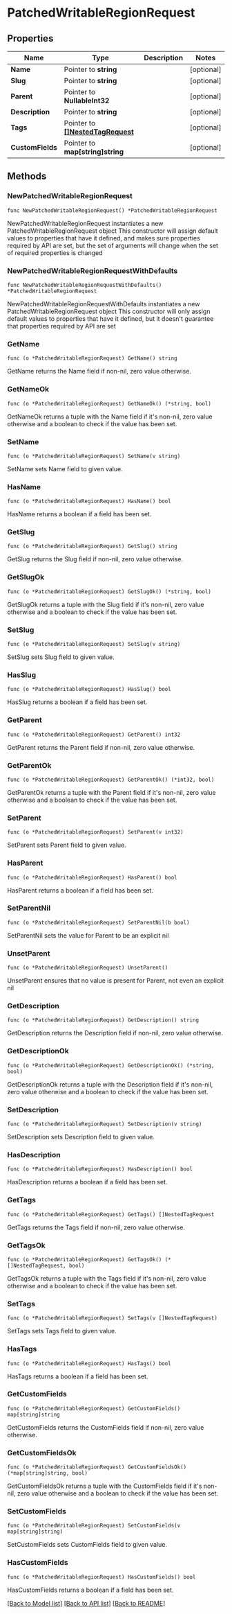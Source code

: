 # PatchedWritableRegionRequest

## Properties

Name | Type | Description | Notes
------------ | ------------- | ------------- | -------------
**Name** | Pointer to **string** |  | [optional] 
**Slug** | Pointer to **string** |  | [optional] 
**Parent** | Pointer to **NullableInt32** |  | [optional] 
**Description** | Pointer to **string** |  | [optional] 
**Tags** | Pointer to [**[]NestedTagRequest**](NestedTagRequest.md) |  | [optional] 
**CustomFields** | Pointer to **map[string]string** |  | [optional] 

## Methods

### NewPatchedWritableRegionRequest

`func NewPatchedWritableRegionRequest() *PatchedWritableRegionRequest`

NewPatchedWritableRegionRequest instantiates a new PatchedWritableRegionRequest object
This constructor will assign default values to properties that have it defined,
and makes sure properties required by API are set, but the set of arguments
will change when the set of required properties is changed

### NewPatchedWritableRegionRequestWithDefaults

`func NewPatchedWritableRegionRequestWithDefaults() *PatchedWritableRegionRequest`

NewPatchedWritableRegionRequestWithDefaults instantiates a new PatchedWritableRegionRequest object
This constructor will only assign default values to properties that have it defined,
but it doesn't guarantee that properties required by API are set

### GetName

`func (o *PatchedWritableRegionRequest) GetName() string`

GetName returns the Name field if non-nil, zero value otherwise.

### GetNameOk

`func (o *PatchedWritableRegionRequest) GetNameOk() (*string, bool)`

GetNameOk returns a tuple with the Name field if it's non-nil, zero value otherwise
and a boolean to check if the value has been set.

### SetName

`func (o *PatchedWritableRegionRequest) SetName(v string)`

SetName sets Name field to given value.

### HasName

`func (o *PatchedWritableRegionRequest) HasName() bool`

HasName returns a boolean if a field has been set.

### GetSlug

`func (o *PatchedWritableRegionRequest) GetSlug() string`

GetSlug returns the Slug field if non-nil, zero value otherwise.

### GetSlugOk

`func (o *PatchedWritableRegionRequest) GetSlugOk() (*string, bool)`

GetSlugOk returns a tuple with the Slug field if it's non-nil, zero value otherwise
and a boolean to check if the value has been set.

### SetSlug

`func (o *PatchedWritableRegionRequest) SetSlug(v string)`

SetSlug sets Slug field to given value.

### HasSlug

`func (o *PatchedWritableRegionRequest) HasSlug() bool`

HasSlug returns a boolean if a field has been set.

### GetParent

`func (o *PatchedWritableRegionRequest) GetParent() int32`

GetParent returns the Parent field if non-nil, zero value otherwise.

### GetParentOk

`func (o *PatchedWritableRegionRequest) GetParentOk() (*int32, bool)`

GetParentOk returns a tuple with the Parent field if it's non-nil, zero value otherwise
and a boolean to check if the value has been set.

### SetParent

`func (o *PatchedWritableRegionRequest) SetParent(v int32)`

SetParent sets Parent field to given value.

### HasParent

`func (o *PatchedWritableRegionRequest) HasParent() bool`

HasParent returns a boolean if a field has been set.

### SetParentNil

`func (o *PatchedWritableRegionRequest) SetParentNil(b bool)`

 SetParentNil sets the value for Parent to be an explicit nil

### UnsetParent
`func (o *PatchedWritableRegionRequest) UnsetParent()`

UnsetParent ensures that no value is present for Parent, not even an explicit nil
### GetDescription

`func (o *PatchedWritableRegionRequest) GetDescription() string`

GetDescription returns the Description field if non-nil, zero value otherwise.

### GetDescriptionOk

`func (o *PatchedWritableRegionRequest) GetDescriptionOk() (*string, bool)`

GetDescriptionOk returns a tuple with the Description field if it's non-nil, zero value otherwise
and a boolean to check if the value has been set.

### SetDescription

`func (o *PatchedWritableRegionRequest) SetDescription(v string)`

SetDescription sets Description field to given value.

### HasDescription

`func (o *PatchedWritableRegionRequest) HasDescription() bool`

HasDescription returns a boolean if a field has been set.

### GetTags

`func (o *PatchedWritableRegionRequest) GetTags() []NestedTagRequest`

GetTags returns the Tags field if non-nil, zero value otherwise.

### GetTagsOk

`func (o *PatchedWritableRegionRequest) GetTagsOk() (*[]NestedTagRequest, bool)`

GetTagsOk returns a tuple with the Tags field if it's non-nil, zero value otherwise
and a boolean to check if the value has been set.

### SetTags

`func (o *PatchedWritableRegionRequest) SetTags(v []NestedTagRequest)`

SetTags sets Tags field to given value.

### HasTags

`func (o *PatchedWritableRegionRequest) HasTags() bool`

HasTags returns a boolean if a field has been set.

### GetCustomFields

`func (o *PatchedWritableRegionRequest) GetCustomFields() map[string]string`

GetCustomFields returns the CustomFields field if non-nil, zero value otherwise.

### GetCustomFieldsOk

`func (o *PatchedWritableRegionRequest) GetCustomFieldsOk() (*map[string]string, bool)`

GetCustomFieldsOk returns a tuple with the CustomFields field if it's non-nil, zero value otherwise
and a boolean to check if the value has been set.

### SetCustomFields

`func (o *PatchedWritableRegionRequest) SetCustomFields(v map[string]string)`

SetCustomFields sets CustomFields field to given value.

### HasCustomFields

`func (o *PatchedWritableRegionRequest) HasCustomFields() bool`

HasCustomFields returns a boolean if a field has been set.


[[Back to Model list]](../README.md#documentation-for-models) [[Back to API list]](../README.md#documentation-for-api-endpoints) [[Back to README]](../README.md)


